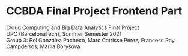 # CCBDA Final Project Frontend Part

Cloud Computing and Big Data Analytics Final Project <br/>
UPC (BarcelonaTech), Summer Semester 2021<br/>
Group 3: Pol González Pacheco, Marc Catrisse Pérez, Francesc Roy Campderros, Mariia Borysova